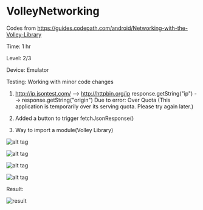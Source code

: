 # VolleyNetworking
Codes from https://guides.codepath.com/android/Networking-with-the-Volley-Library

Time: 1 hr

Level: 2/3

Device: Emulator

Testing: Working with minor code changes

1. http://ip.jsontest.com/ --> http://httpbin.org/ip 
   response.getString("ip") --> response.getString("origin")
   Due to error: Over Quota (This application is temporarily over its serving quota. Please try again later.)

2. Added a button to trigger fetchJsonResponse()

3. Way to import a module(Volley Library)

![alt tag](https://cloud.githubusercontent.com/assets/11301947/9505022/c12b079e-4bf4-11e5-8a75-70c6d07864e7.jpg)

![alt tag](https://cloud.githubusercontent.com/assets/11301947/9505027/c6c6c396-4bf4-11e5-928d-47109d5ee483.jpg)

![alt tag](https://cloud.githubusercontent.com/assets/11301947/9505030/c9411d1a-4bf4-11e5-823a-01d694a29443.jpg)

![alt tag](https://cloud.githubusercontent.com/assets/11301947/9505033/cb146a16-4bf4-11e5-9a48-66d7b634c482.jpg)

Result:

![result](https://cloud.githubusercontent.com/assets/11301947/9505066/fbc52f24-4bf4-11e5-8813-5827108b5781.jpg)



